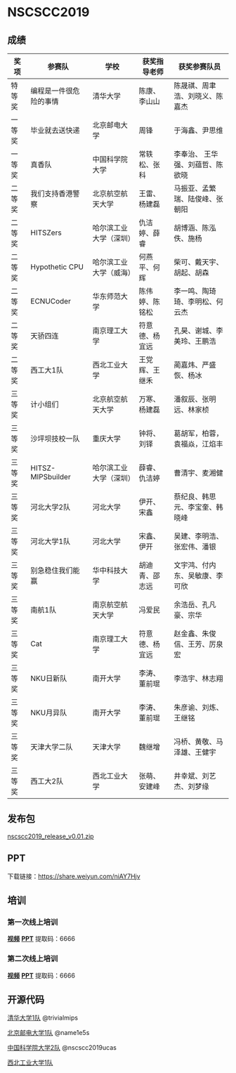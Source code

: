 # NSCSCC2019

## 成绩

| 奖项   | 参赛队                 | 学校                   | 获奖指导老师   | 获奖参赛队员                    |
| ------ | ---------------------- | ---------------------- | -------------- | ------------------------------- |
| 特等奖 | 编程是一件很危险的事情 | 清华大学               | 陈康、李山山   | 陈晟祺、周聿浩、刘晓义、陈嘉杰  |
| 一等奖 | 毕业就去送快递         | 北京邮电大学           | 周锋           | 于海鑫、尹思维                  |
| 一等奖 | 真香队                 | 中国科学院大学         | 常轶松、张科   | 李奉治、 王华强、刘蕴哲、陈欲晓 |
| 二等奖 | 我们支持香港警察       | 北京航空航天大学       | 王雷、杨建磊   | 马振亚、孟繁瑞、陆俊峰、张朝阳  |
| 二等奖 | HITSZers               | 哈尔滨工业大学（深圳） | 仇洁婷、薛睿   | 胡博涵、陈泓佚、施杨            |
| 二等奖 | Hypothetic CPU         | 哈尔滨工业大学（威海） | 何燕平、何辉   | 柴可、戴天宇、胡起、胡森        |
| 二等奖 | ECNUCoder              | 华东师范大学           | 陈伟婷、陈铭松 | 李一鸣、陶琦琦、李明松、何云杰  |
| 二等奖 | 天骄四连               | 南京理工大学           | 符意德、杨宜远 | 孔昊、谢城、李美玲、王鹏浩      |
| 二等奖 | 西工大1队              | 西北工业大学           | 王党辉、王继禾 | 蔺嘉炜、严盛恢、杨冰            |
| 三等奖 | 计小组们               | 北京航空航天大学       | 万寒、杨建磊   | 潘叙辰、张明远、林家桢          |
| 三等奖 | 沙坪坝技校一队         | 重庆大学               | 钟将、刘铎     | 葛胡军，柏蓉，袁福焱，江焰丰    |
| 三等奖 | HITSZ-MIPSbuilder      | 哈尔滨工业大学（深圳） | 薛睿、仇洁婷   | 曹清宇、麦湘健                  |
| 三等奖 | 河北大学2队            | 河北大学               | 伊开、宋鑫     | 蔡纪良、韩思元、李宝奎、韩晓峰  |
| 三等奖 | 河北大学1队            | 河北大学               | 宋鑫、伊开     | 吴建、李明浩、张宏伟、潘银      |
| 三等奖 | 别急稳住我们能赢       | 华中科技大学           | 胡迪青、邵志远 | 文宇鸿、付内东、吴敏康、李可欣  |
| 三等奖 | 南航1队                | 南京航空航天大学       | 冯爱民         | 余浩岳、孔凡豪、宗华            |
| 三等奖 | Cat                    | 南京理工大学           | 符意德、杨宜远 | 赵金鑫、朱俊信、王芳、厉泉宏    |
| 三等奖 | NKU日新队              | 南开大学               | 李涛、董前琨   | 李浩宇、林志翔                  |
| 三等奖 | NKU月异队              | 南开大学               | 李涛、董前琨   | 朱彦谕、刘炼、王继铭            |
| 三等奖 | 天津大学二队           | 天津大学               | 魏继增         | 冯桥、黄敬、马泽雄、王健宇      |
| 三等奖 | 西工大2队              | 西北工业大学           | 张萌、安建峰   | 井幸斌、刘艺杰、刘梦缘          |

## 发布包

[nscscc2019_release_v0.01.zip](https://share.weiyun.com/0vlcKSIS)

## PPT

下载链接：https://share.weiyun.com/niAY7Hjv

## 培训

### 第一次线上培训

[**视频**](https://www.iccollege.cn/portal/courseDetail/340.mooc) 
[**PPT**](https://pan.baidu.com/s/14XjhU4DUex-3cyMXAGG1rw) 提取码：6666

### 第二次线上培训
[**视频**](https://www.iccollege.cn/portal/courseDetail/341.mooc)
[**PPT**](https://pan.baidu.com/s/13vxztF21Eclgi4Hv48fqWg)  提取码：6666

## 开源代码

[清华大学1队](https://github.com/trivialmips/nontrivial-mips) @trivialmips

[北京邮电大学1队](https://github.com/name1e5s/Sirius) @name1e5s

[中国科学院大学2队](https://github.com/nscscc2019ucas/nscscc2019ucas) @nscscc2019ucas

[西北工业大学1队](https://dev.tencent.com/u/linjiav/p/NSP/git) 
